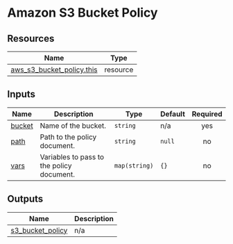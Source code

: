 # Amazon S3 Bucket Policy

## Resources

| Name                                                                                                                      | Type     |
| ------------------------------------------------------------------------------------------------------------------------- | -------- |
| [aws_s3_bucket_policy.this](https://registry.terraform.io/providers/hashicorp/aws/latest/docs/resources/s3_bucket_policy) | resource |

## Inputs

| Name                                                | Description                               | Type          | Default | Required |
| --------------------------------------------------- | ----------------------------------------- | ------------- | ------- | :------: |
| <a name="input_bucket"></a> [bucket](#input_bucket) | Name of the bucket.                       | `string`      | n/a     |   yes    |
| <a name="input_path"></a> [path](#input_path)       | Path to the policy document.              | `string`      | `null`  |    no    |
| <a name="input_vars"></a> [vars](#input_vars)       | Variables to pass to the policy document. | `map(string)` | `{}`    |    no    |

## Outputs

| Name                                                                                | Description                       |
| ----------------------------------------------------------------------------------- | --------------------------------- |
| <a name="output_s3_bucket_policy"></a> [s3_bucket_policy](#output_s3_bucket_policy) | n/a |
